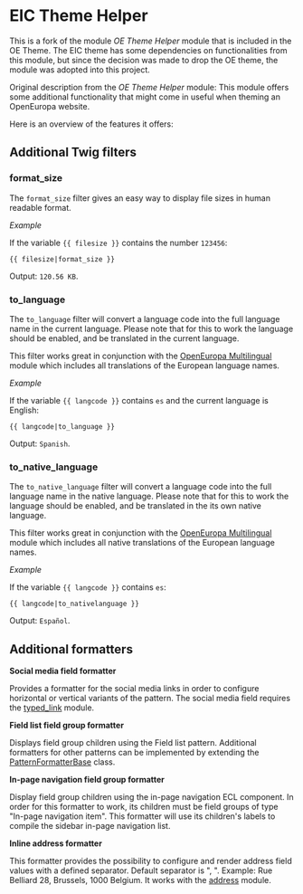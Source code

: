 # EIC Theme Helper

This is a fork of the module *OE Theme Helper* module that is included in the 
OE Theme. The EIC theme has some dependencies on functionalities from this 
module, but since the decision was made to drop the OE theme, the module was 
adopted into this project.

Original description from the *OE Theme Helper* module: This module offers some 
additional functionality that might come in useful when theming an OpenEuropa 
website.

Here is an overview of the features it offers:

## Additional Twig filters

### format_size

The `format_size` filter gives an easy way to display file sizes in human
readable format.

*Example*

If the variable `{{ filesize }}` contains the number `123456`:

```
{{ filesize|format_size }}
```

Output: `120.56 KB`.

### to_language

The `to_language` filter will convert a language code into the full language
name in the current language. Please note that for this to work the language
should be enabled, and be translated in the current language.

This filter works great in conjunction with the [OpenEuropa
Multilingual](https://github.com/openeuropa/oe_multilingual) module which
includes all translations of the European language names.

*Example*

If the variable `{{ langcode }}` contains `es` and the current language is
English:

```
{{ langcode|to_language }}
```

Output: `Spanish`.

### to_native_language

The `to_native_language` filter will convert a language code into the full language
name in the native language. Please note that for this to work the language
should be enabled, and be translated in the its own native language.

This filter works great in conjunction with the [OpenEuropa
Multilingual](https://github.com/openeuropa/oe_multilingual) module which
includes all native translations of the European language names.

*Example*

If the variable `{{ langcode }}` contains `es`:

```
{{ langcode|to_nativelanguage }}
```

Output: `Español`.

## Additional formatters

**Social media field formatter**

Provides a formatter for the social media links in order to configure horizontal or vertical variants of the pattern.
The social media field requires the [typed_link](https://www.drupal.org/project/typed_link) module.

**Field list field group formatter**

Displays field group children using the Field list pattern.
Additional formatters for other patterns can be implemented by extending the [PatternFormatterBase](modules/eic_theme_helper/src/Plugin/field_group/FieldGroupFormatter/PatternFormatterBase.php) class.

**In-page navigation field group formatter**

Display field group children using the in-page navigation ECL component. In order for this formatter to work, its children
must be field groups of type "In-page navigation item". This formatter will use its children's labels to compile the
sidebar in-page navigation list.

**Inline address formatter**

This formatter provides the possibility to configure and render address field values with
a defined separator. Default separator is ", ". Example: Rue Belliard 28, Brussels, 1000 Belgium. It works with the [address](https://www.drupal.org/project/address) module.
